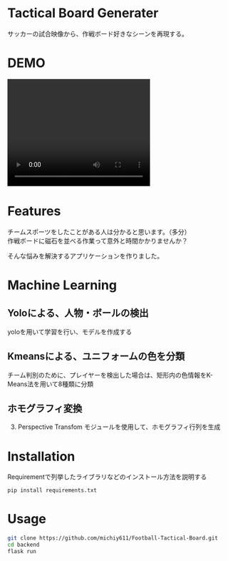 ﻿# Tactical Board Generater
サッカーの試合映像から、作戦ボード好きなシーンを再現する。

# DEMO

<video width="320" height="240" controls>
  <source src="video.mov" type="video/mp4">
</video>

# Features

チームスポーツをしたことがある人は分かると思います。（多分）  
作戦ボードに磁石を並べる作業って意外と時間かかりませんか？

そんな悩みを解決するアプリケーションを作りました。

# Machine Learning
## Yoloによる、人物・ボールの検出  
yoloを用いて学習を行い、モデルを作成する

## Kmeansによる、ユニフォームの色を分類
チーム判別のために、プレイヤーを検出した場合は、矩形内の色情報をK-Means法を用いて8種類に分類

## ホモグラフィ変換
3. Perspective Transfom モジュールを使用して、ホモグラフィ行列を生成


# Installation

Requirementで列挙したライブラリなどのインストール方法を説明する

```bash
pip install requirements.txt
```

# Usage
```bash
git clone https://github.com/michiy611/Football-Tactical-Board.git
cd backend
flask run
```